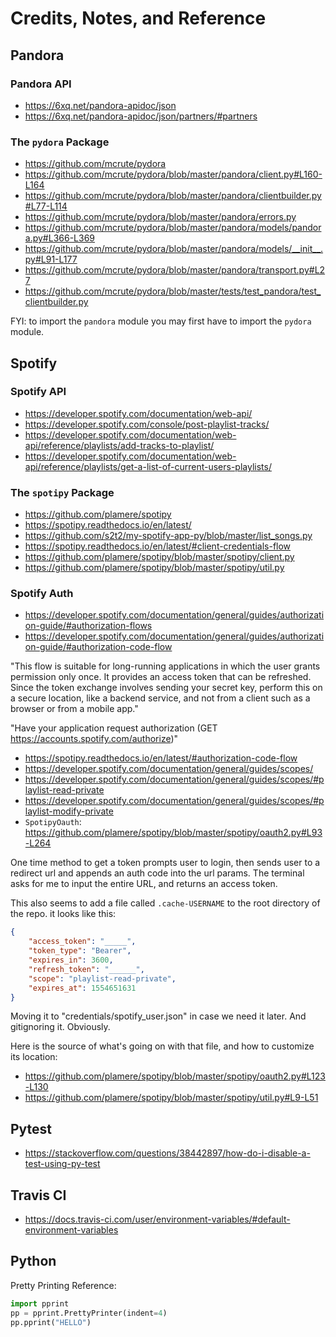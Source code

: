 # Credits, Notes, and Reference

## Pandora

### Pandora API

  + https://6xq.net/pandora-apidoc/json
  + https://6xq.net/pandora-apidoc/json/partners/#partners

### The `pydora` Package

  + https://github.com/mcrute/pydora
  + https://github.com/mcrute/pydora/blob/master/pandora/client.py#L160-L164
  + https://github.com/mcrute/pydora/blob/master/pandora/clientbuilder.py#L77-L114
  + https://github.com/mcrute/pydora/blob/master/pandora/errors.py
  + https://github.com/mcrute/pydora/blob/master/pandora/models/pandora.py#L366-L369
  + https://github.com/mcrute/pydora/blob/master/pandora/models/__init__.py#L91-L177
  + https://github.com/mcrute/pydora/blob/master/pandora/transport.py#L27
  + https://github.com/mcrute/pydora/blob/master/tests/test_pandora/test_clientbuilder.py

FYI: to import the `pandora` module you may first have to import the `pydora` module.

## Spotify

### Spotify API

  + https://developer.spotify.com/documentation/web-api/
  + https://developer.spotify.com/console/post-playlist-tracks/
  + https://developer.spotify.com/documentation/web-api/reference/playlists/add-tracks-to-playlist/
  + https://developer.spotify.com/documentation/web-api/reference/playlists/get-a-list-of-current-users-playlists/

### The `spotipy` Package

  + https://github.com/plamere/spotipy
  + https://spotipy.readthedocs.io/en/latest/
  + https://github.com/s2t2/my-spotify-app-py/blob/master/list_songs.py
  + https://spotipy.readthedocs.io/en/latest/#client-credentials-flow
  + https://github.com/plamere/spotipy/blob/master/spotipy/client.py
  + https://github.com/plamere/spotipy/blob/master/spotipy/util.py

### Spotify Auth

  + https://developer.spotify.com/documentation/general/guides/authorization-guide/#authorization-flows
  + https://developer.spotify.com/documentation/general/guides/authorization-guide/#authorization-code-flow

"This flow is suitable for long-running applications in which the user grants permission only once. It provides an access token that can be refreshed. Since the token exchange involves sending your secret key, perform this on a secure location, like a backend service, and not from a client such as a browser or from a mobile app."

"Have your application request authorization (GET https://accounts.spotify.com/authorize)"

  + https://spotipy.readthedocs.io/en/latest/#authorization-code-flow
  + https://developer.spotify.com/documentation/general/guides/scopes/
  + https://developer.spotify.com/documentation/general/guides/scopes/#playlist-read-private
  + https://developer.spotify.com/documentation/general/guides/scopes/#playlist-modify-private
  + `SpotipyOauth`: https://github.com/plamere/spotipy/blob/master/spotipy/oauth2.py#L93-L264


One time method to get a token prompts user to login, then sends user to a redirect url and appends an auth code into the url params. The terminal asks for me to input the entire URL, and returns an access token.

This also seems to add a file called `.cache-USERNAME` to the root directory of the repo. it looks like this:

```json
{
    "access_token": "_____",
    "token_type": "Bearer",
    "expires_in": 3600,
    "refresh_token": "______",
    "scope": "playlist-read-private",
    "expires_at": 1554651631
}
```

Moving it to "credentials/spotify_user.json" in case we need it later. And gitignoring it. Obviously.

Here is the source of what's going on with that file, and how to customize its location:

  + https://github.com/plamere/spotipy/blob/master/spotipy/oauth2.py#L123-L130
  + https://github.com/plamere/spotipy/blob/master/spotipy/util.py#L9-L51



## Pytest

  + https://stackoverflow.com/questions/38442897/how-do-i-disable-a-test-using-py-test

## Travis CI

  + https://docs.travis-ci.com/user/environment-variables/#default-environment-variables

## Python

Pretty Printing Reference:

```py
import pprint
pp = pprint.PrettyPrinter(indent=4)
pp.pprint("HELLO")
```
